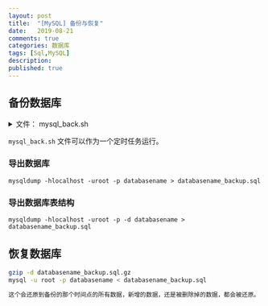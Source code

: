 ```yaml
---
layout: post
title:  "[MySQL] 备份与恢复"
date:   2019-08-21
comments: true
categories: 数据库
tags: [Sql,MySQL]
description:
published: true
---
```


## 备份数据库

<details>
<summary>文件： mysql_back.sh</summary>
<pre><code>
#!/bin/bash

# 以下配置信息请自己修改
mysql_user="username" #MySQL备份用户
mysql_password="password" #MySQL备份用户的密码
mysql_host="127.0.0.1"
mysql_port="3306"
mysql_charset="utf8" #MySQL编码
backup_db_arr=("databasename") #要备份的数据库名称，多个用空格分开隔开 如("db1" "db2" "db3")
backup_location=/home/huangjian/mysql_backup  #备份数据存放位置，末尾请不要带"/",此项可以保持默认，程序会自动创建文件夹
expire_backup_delete="ON" #是否开启过期备份删除 ON为开启 OFF为关闭
expire_days=3 #过期时间天数 默认为三天，此项只有在expire_backup_delete开启时有效

# 本行开始以下不需要修改
backup_time=`date +%Y%m%d%H%M`  #定义备份详细时间
backup_Ymd=`date +%Y-%m-%d` #定义备份目录中的年月日时间
backup_3ago=`date -d '3 days ago' +%Y-%m-%d` #3天之前的日期
backup_dir=$backup_location/$backup_Ymd  #备份文件夹全路径
welcome_msg="Welcome to use MySQL backup tools!" #欢迎语

# 判断MYSQL是否启动,mysql没有启动则备份退出
mysql_ps=`ps -ef |grep mysql |wc -l`
mysql_listen=`netstat -an |grep LISTEN |grep $mysql_port|wc -l`
if [ [$mysql_ps == 0] -o [$mysql_listen == 0] ]; then
        echo "ERROR:MySQL is not running! backup stop!"
        exit
else
        echo $welcome_msg
fi

# 连接到mysql数据库，无法连接则备份退出
mysql -h$mysql_host -P$mysql_port -u$mysql_user -p$mysql_password <<end
use mysql;
select host,user from user where user='root' and host='localhost';
exit
end

flag=`echo $?`
if [ $flag != "0" ]; then
        echo "ERROR:Can't connect mysql server! backup stop!"
        exit
else
        echo "MySQL connect ok! Please wait......"
        # 判断有没有定义备份的数据库，如果定义则开始备份，否则退出备份
        if [ "$backup_db_arr" != "" ];then
                #dbnames=$(cut -d ',' -f1-5 $backup_database)
                #echo "arr is (${backup_db_arr[@]})"
                for dbname in ${backup_db_arr[@]}
                do
                        echo "database $dbname backup start..."
                        `mkdir -p $backup_dir`
                        `mysqldump -h$mysql_host -P$mysql_port -u$mysql_user -p$mysql_password $dbname --default-character-set=$mysql_charset | gzip > $backup_dir/$dbname-$backup_time.sql.gz`
                        flag=`echo $?`
                        if [ $flag == "0" ];then
                                echo "database $dbname success backup to $backup_dir/$dbname-$backup_time.sql.gz"
                        else
                                echo "database $dbname backup fail!"
                        fi

                done
        else
                echo "ERROR:No database to backup! backup stop"
                exit
        fi
        # 如果开启了删除过期备份，则进行删除操作
        if [ "$expire_backup_delete" == "ON" -a  "$backup_location" != "" ];then
                 #`find $backup_location/ -type d -o -type f -ctime +$expire_days -exec rm -rf {} \;`
                 `find $backup_location/ -type d -mtime +$expire_days | xargs rm -rf`
                 echo "Expired backup data delete complete!"
        fi
        echo "All database backup success! Thank you!"
        exit
fi
</code></pre>
</details>

`mysql_back.sh` 文件可以作为一个定时任务运行。

### 导出数据库

```
mysqldump -hlocalhost -uroot -p databasename > databasename_backup.sql
```

### 导出数据库表结构

```
mysqldump -hlocalhost -uroot -p -d databasename > databasename_backup.sql
```

## 恢复数据库

```bash
gzip -d databasename_backup.sql.gz
mysql -u root -p databasename < databasename_backup.sql

这个会还原到备份的那个时间点的所有数据，新增的数据，还是被删除掉的数据，都会被还原。
```
